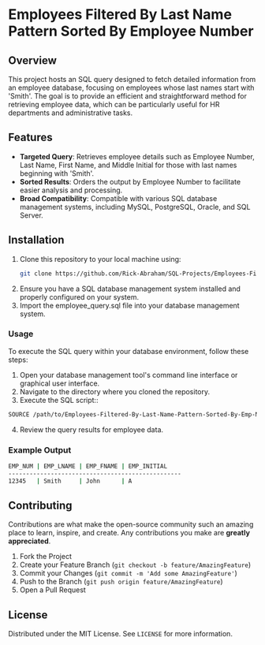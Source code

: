 
# Employees Filtered By Last Name Pattern Sorted By Employee Number

## Overview
This project hosts an SQL query designed to fetch detailed information from an employee database, focusing on employees whose last names start with 'Smith'. The goal is to provide an efficient and straightforward method for retrieving employee data, which can be particularly useful for HR departments and administrative tasks.

## Features
- **Targeted Query**: Retrieves employee details such as Employee Number, Last Name, First Name, and Middle Initial for those with last names beginning with 'Smith'.
- **Sorted Results**: Orders the output by Employee Number to facilitate easier analysis and processing.
- **Broad Compatibility**: Compatible with various SQL database management systems, including MySQL, PostgreSQL, Oracle, and SQL Server.

## Installation
1. Clone this repository to your local machine using:
   ```bash
   git clone https://github.com/Rick-Abraham/SQL-Projects/Employees-Filtered-By-Last-Name-Pattern-Sorted-By-Emp-Num.git
2. Ensure you have a SQL database management system installed and properly configured on your system.
3. Import the employee_query.sql file into your database management system.

### Usage

To execute the SQL query within your database environment, follow these steps:

1. Open your database management tool's command line interface or graphical user interface.
2. Navigate to the directory where you cloned the repository.
3. Execute the SQL script::

```bash
SOURCE /path/to/Employees-Filtered-By-Last-Name-Pattern-Sorted-By-Emp-Num/EmployeesFilteredByLastNamePatternSortedByEmpNum.sql;
```
4. Review the query results for employee data.

### Example Output

```bash
EMP_NUM | EMP_LNAME | EMP_FNAME | EMP_INITIAL
-------------------------------------------------
12345   | Smith     | John      | A
```

## Contributing

Contributions are what make the open-source community such an amazing place to learn, inspire, and create. Any contributions you make are **greatly appreciated**.

1. Fork the Project
2. Create your Feature Branch (`git checkout -b feature/AmazingFeature`)
3. Commit your Changes (`git commit -m 'Add some AmazingFeature'`)
4. Push to the Branch (`git push origin feature/AmazingFeature`)
5. Open a Pull Request

## License

Distributed under the MIT License. See `LICENSE` for more information.
